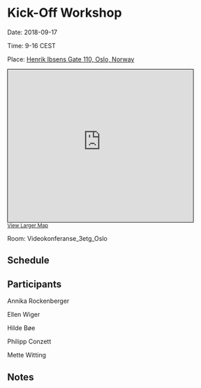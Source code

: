 # Kick-Off Workshop

Date: 2018-09-17

Time: 9-16 CEST

Place: [Henrik Ibsens Gate 110, Oslo, Norway](https://www.openstreetmap.org/#map=19/59.91394/10.71728)

<div><iframe width="425" height="350" frameborder="0" scrolling="no" marginheight="0" marginwidth="0" src="https://www.openstreetmap.org/export/embed.html?bbox=10.716371834278107%2C59.91345283801204%2C10.718179643154146%2C59.91442766720545&amp;layer=mapnik" style="border: 1px solid black"></iframe><br/><small><a href="https://www.openstreetmap.org/#map=19/59.91394/10.71728">View Larger Map</a></small></div>


Room: Videokonferanse_3etg_Oslo

## Schedule

## Participants

Annika Rockenberger

Ellen Wiger

Hilde Bøe

Philipp Conzett

Mette Witting

## Notes
